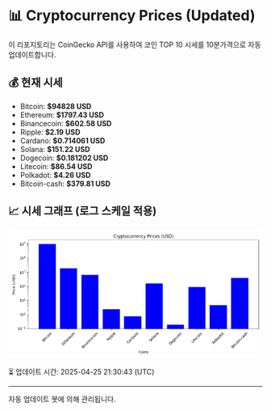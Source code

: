 
# 📊 Cryptocurrency Prices (Updated)

이 리포지토리는 CoinGecko API를 사용하여 코인 TOP 10 시세를 10분가격으로 자동 업데이트합니다.

## 💰 현재 시세
- Bitcoin: **$94828 USD**
- Ethereum: **$1797.43 USD**
- Binancecoin: **$602.58 USD**
- Ripple: **$2.19 USD**
- Cardano: **$0.714061 USD**
- Solana: **$151.22 USD**
- Dogecoin: **$0.181202 USD**
- Litecoin: **$86.54 USD**
- Polkadot: **$4.26 USD**
- Bitcoin-cash: **$379.81 USD**

## 📈 시세 그래프 (로그 스케일 적용)
![Crypto Prices](crypto_prices.png)

⏳ 업데이트 시간: 2025-04-25 21:30:43 (UTC)

---
자동 업데이트 봇에 의해 관리됩니다.
